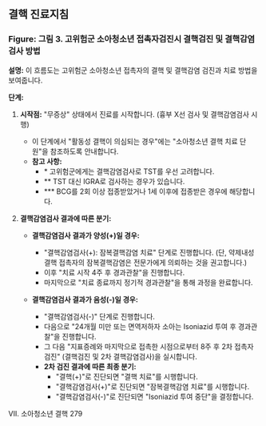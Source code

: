 ## 결핵 진료지침

### Figure: 그림 3. 고위험군 소아청소년 접촉자검진시 결핵검진 및 결핵감염검사 방법

**설명:** 이 흐름도는 고위험군 소아청소년 접촉자의 결핵 및 결핵감염 검진과 치료 방법을 보여줍니다.

**단계:**
1.  **시작점:** "무증상" 상태에서 진료를 시작합니다. (흉부 X선 검사 및 결핵감염검사 시행)
    *   이 단계에서 "활동성 결핵이 의심되는 경우"에는 "소아청소년 결핵 치료 단원"을 참조하도록 안내합니다.
    *   **참고 사항:**
        *   \* 고위험군에게는 결핵감염검사로 TST를 우선 고려합니다.
        *   \*\* TST 대신 IGRA로 검사하는 경우가 있습니다.
        *   \*\*\* BCG를 2회 이상 접종받았거나 1세 이후에 접종받은 경우에 해당합니다.

2.  **결핵감염검사 결과에 따른 분기:**
    *   **결핵감염검사 결과가 양성(+)일 경우:**
        *   "결핵감염검사(+): 잠복결핵감염 치료" 단계로 진행합니다. (단, 약제내성결핵 접촉자의 잠복결핵감염은 전문가에게 의뢰하는 것을 권고합니다.)
        *   이후 "치료 시작 4주 후 경과관찰"을 진행합니다.
        *   마지막으로 "치료 종료까지 정기적 경과관찰"을 통해 과정을 완료합니다.

    *   **결핵감염검사 결과가 음성(-)일 경우:**
        *   "결핵감염검사(-)" 단계로 진행합니다.
        *   다음으로 "24개월 미만 또는 면역저하자 소아는 Isoniazid 투여 후 경과관찰"을 진행합니다.
        *   그 다음 "지표증례와 마지막으로 접촉한 시점으로부터 8주 후 2차 접촉자 검진" (결핵검진 및 2차 결핵감염검사)을 실시합니다.
        *   **2차 검진 결과에 따른 최종 분기:**
            *   "결핵(+)"로 진단되면 "결핵 치료"를 시행합니다.
            *   "결핵감염검사(+)"로 진단되면 "잠복결핵감염 치료"를 시행합니다.
            *   "결핵감염검사(-)"로 진단되면 "Isoniazid 투여 중단"을 결정합니다.

VII. 소아청소년 결핵 <PAGE>279